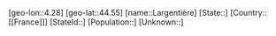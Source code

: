 ﻿---
location: [44.55,4.28]
type: City
tags:
- geo/City


SpocWebEntityId: 31853
isDeleted: false
confidential: public

---
[geo-lon::4.28]
[geo-lat::44.55]
[name::Largentière]
[State::]
[Country::[[France]]]
[StateId::]
[Population::]
[Unknown::]

